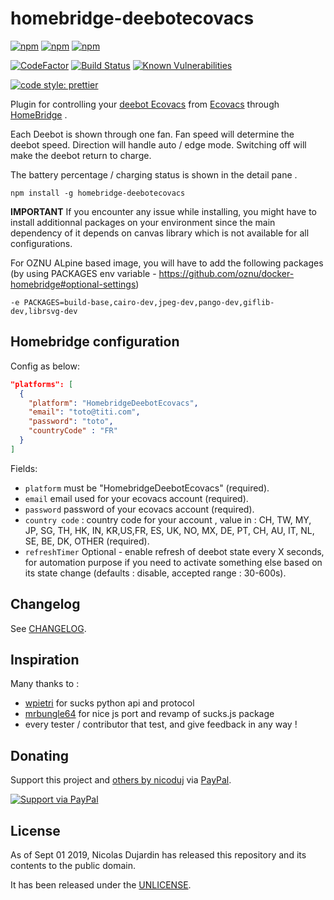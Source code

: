 # homebridge-deebotecovacs

[![npm](https://img.shields.io/npm/v/homebridge-deebotecovacs.svg)](https://www.npmjs.com/package/homebridge-deebotecovacs)
[![npm](https://img.shields.io/npm/dw/homebridge-deebotecovacs.svg)](https://www.npmjs.com/package/homebridge-deebotecovacs)
[![npm](https://img.shields.io/npm/dt/homebridge-deebotecovacs.svg)](https://www.npmjs.com/package/homebridge-deebotecovacs)

[![CodeFactor](https://www.codefactor.io/repository/github/nicoduj/homebridge-deebotecovacs/badge)](https://www.codefactor.io/repository/github/nicoduj/homebridge-deebotecovacs)
[![Build Status](https://travis-ci.com/nicoduj/homebridge-deebotecovacs.svg?branch=master)](https://travis-ci.com/nicoduj/homebridge-deebotecovacs)
[![Known Vulnerabilities](https://snyk.io/test/github/nicoduj/homebridge-deebotecovacs/badge.svg?targetFile=package.json)](https://snyk.io/test/github/nicoduj/homebridge-deebotecovacs?targetFile=package.json)

[![code style: prettier](https://img.shields.io/badge/code_style-prettier-ff69b4.svg?style=flat-square)](https://github.com/prettier/prettier)

Plugin for controlling your [deebot Ecovacs](https://www.ecovacs.com/global/deebot-robotic-vacuum-cleaner) from [Ecovacs](https://www.ecovacs.com/global/support/) through [HomeBridge](https://github.com/nfarina/homebridge) .

Each Deebot is shown through one fan. Fan speed will determine the deebot speed.
Direction will handle auto / edge mode.
Switching off will make the deebot return to charge.

The battery percentage / charging status is shown in the detail pane .

`npm install -g homebridge-deebotecovacs`

**IMPORTANT**
If you encounter any issue while installing, you might have to install additionnal packages on your environment since the main dependency of it depends on canvas library which is not available for all configurations.

For OZNU ALpine based image, you will have to add the following packages (by using PACKAGES env variable - https://github.com/oznu/docker-homebridge#optional-settings)

```
-e PACKAGES=build-base,cairo-dev,jpeg-dev,pango-dev,giflib-dev,librsvg-dev
```

## Homebridge configuration

Config as below:

```json
"platforms": [
  {
    "platform": "HomebridgeDeebotEcovacs",
    "email": "toto@titi.com",
    "password": "toto",
    "countryCode" : "FR"
  }
]
```

Fields:

- `platform` must be "HomebridgeDeebotEcovacs" (required).
- `email` email used for your ecovacs account (required).
- `password` password of your ecovacs account (required).
- `country code` : country code for your account , value in : CH, TW, MY, JP, SG, TH, HK, IN, KR,US,FR, ES, UK, NO, MX, DE, PT, CH, AU, IT, NL, SE, BE, DK, OTHER (required).
- `refreshTimer` Optional - enable refresh of deebot state every X seconds, for automation purpose if you need to activate something else based on its state change (defaults : disable, accepted range : 30-600s).

## Changelog

See [CHANGELOG][].

[changelog]: CHANGELOG.md

## Inspiration

Many thanks to :

- [wpietri] for sucks python api and protocol
- [mrbungle64] for nice js port and revamp of sucks.js package
- every tester / contributor that test, and give feedback in any way !

[wpietri]: https://github.com/wpietri/sucks
[mrbungle64]: https://github.com/mrbungle64/ecovacs-deebot.js

## Donating

Support this project and [others by nicoduj][nicoduj-projects] via [PayPal][paypal-nicoduj].

[![Support via PayPal][paypal-button]][paypal-nicoduj]

[nicoduj-projects]: https://github.com/nicoduj/
[paypal-button]: https://img.shields.io/badge/Donate-PayPal-green.svg
[paypal-nicoduj]: https://www.paypal.me/nicoduj/

## License

As of Sept 01 2019, Nicolas Dujardin has released this repository and its contents to the public domain.

It has been released under the [UNLICENSE][].

[unlicense]: LICENSE
